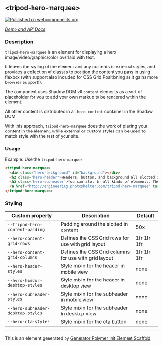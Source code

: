 ## &lt;tripod-hero-marquee&gt;

[![Published on webcomponents.org](https://img.shields.io/badge/webcomponents.org-published-blue.svg)](https://www.webcomponents.org/element/photoshelter/tripod-hero-marquee)

*[Demo and API Docs](http://engineering.photoshelter.com/tripod-hero-marquee/)*

### Description

`tripod-hero-marquee` is an element for displaying a hero image/video/graphic/color overlaid with text.

It leaves the styling of the element and any contents to external
styles, and provides a collection of classes to position the content you
pass in using flexbox (with support also included for CSS Grid Positioning as
it gains more browser support!).

The component uses Shadow DOM v0 `content` elements as a sort of placeholder for you
to add your own markup to be rendered within the element.

All other content is distributed in a `.hero-content` container in the Shadow DOM.

With this approach, `tripod-hero-marquee` does the work of placing your content in the element,
while external or custom styles can be used to match style with the rest of your site.

### Usage

Example: Use the `tripod-hero-marquee`

<!--
```
<custom-template-demo>
  <template>
    <link rel="import" href="tripod-hero-marquee.html">
    <style is="custom-style">
      tripod-hero-marquee {
        height: 400px;
        width: 100%;
        --hero-cta-styles: {
          background-color: #f4d80d;
          padding: 10px 30px;
          font-family: sans-serif;
          text-decoration: none;
          font-weight: 600;
          color: black;
        }
      }
      .hero-background {
        height: 100%;
        width: 100%;
        background-image:url(data:image/svg+xml;base64,CiAgPHN2ZyB4bWxucz0naHR0cDovL3d3dy53My5vcmcvMjAwMC9zdmcnIHhtbG5zOnhsaW5rPSdodHRwOi8vd3d3LnczLm9yZy8xOTk5L3hsaW5rJyB3aWR0aD0nMTM2JyBoZWlnaHQ9JzIxNy42JyB2aWV3Qm94PScwIDAgMTAgMTYnPgogICAgPGcgaWQ9J2MnPgogICAgICA8cGF0aCBmaWxsPScjZTdlN2U3JyBkPSdNMCAwbDUgM3Y1bC01IC0zeicvPgogIAkJPHBhdGggZmlsbD0nI2E5ZGI4YScgZD0nTTEwIDBsLTUgM3Y1bDUgLTMnLz4KICAJPC9nPgogIAk8dXNlIHg9JzUnIHk9JzgnIHhsaW5rOmhyZWY9JyNjJyAvPgogIAk8dXNlIHg9Jy01JyB5PSc4JyB4bGluazpocmVmPScjYycgLz4KICA8L3N2Zz4KICA=);
      }
    </style>
  </template>
</custom-template-demo>
```
-->

```html
<tripod-hero-marquee>
  <div class="hero-background" id="background"></div>
  <h2 class="hero-header">Headers, button, and background all slotted in from light DOM.</h2>
  <h3 class="hero-subheader">You can slot in all kinds of elements. They inherit their styles from the outside.</h3>
  <a href="http://engineering.photoshelter.com/tripod-hero-marquee" target="_blank" class="hero-cta">More info in the docs</a>
</tripod-hero-marquee>
```

### Styling

Custom property                  | Description                            | Default
---------------------------------|----------------------------------------|--------------------
`--tripod-hero-content-padding`     | Padding around the slotted in content                   | 50x
`--hero-content-grid-rows`    | Defines the CSS Grid rows for use with grid layout                  | 1fr 1fr 1fr
`--hero-content-grid-columns`    | Defines the CSS Grid columns for use with grid layout                  | 1fr 1fr 1fr
`--hero-header-styles`     | Style mixin for the header in mobile view | none
`--hero-header-desktop-styles` | Style mixin for the header in desktop view | none
`--hero-subheader-styles`     | Style mixin for the subheader in mobile view | none
`--hero-subheader-desktop-styles` | Style mixin for the subheader in desktop view | none
`--hero-cta-styles`     | Style mixin for the cta button | none

----

This is an element generated by [Generator Polymer Init Element Scaffold](https://github.com/photoshelter/generator-polymer-init-element-scaffold)
